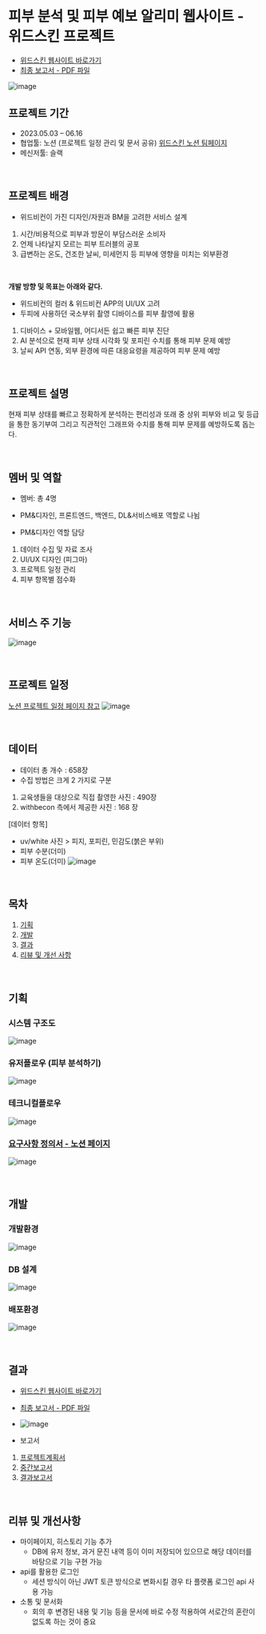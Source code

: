# 피부 분석 및 피부 예보 알리미 웹사이트 - 위드스킨 프로젝트

* [위드스킨 웹사이트 바로가기](http://knu-project.withbecon.com/)
* [최종 보고서 - PDF 파일](https://drive.google.com/file/d/1Q4QEwmEG4LkOG1r6Uv2siOngJXAZ2xSs/view?usp=sharing)

![image](https://github.com/0Rumi1/withskin_project/assets/122415320/6dafa37f-bd52-4867-b362-138aba2b40d3)


## 프로젝트 기간
* 2023.05.03 – 06.16
* 협업툴: 노션 (프로젝트 일정 관리 및 문서 공유) [위드스킨 노션 팀페이지](https://romantic-colt-44b.notion.site/Home_-b3866c240e8f4ae99f6e35cdb9e47821?pvs=4)
* 메신저툴: 슬랙

<br>

## 프로젝트 배경
* 위드비컨이 가진 디자인/자원과 BM을 고려한 서비스 설계
1. 시간/비용적으로 피부과 방문이 부담스러운 소비자
2. 언제 나타날지 모르는 피부 트러블의 공포
3. 급변하는 온도, 건조한 날씨, 미세먼지 등 피부에 영향을 미치는 외부환경

<br>

**개발 방향 및 목표는 아래와 같다.**

* 위드비컨의 컬러 & 위드비컨 APP의 UI/UX 고려
* 두피에 사용하던 국소부위 촬영 디바이스를 피부 촬영에 활용

1. 디바이스 + 모바일웹, 어디서든 쉽고 빠른 피부 진단
2. AI 분석으로 현재 피부 상태 시각화 및 포피린 수치를 통해 피부 문제 예방
3. 날씨 API 연동, 외부 환경에 따른 대응요령을 제공하여 피부 문제 예방
<br>

## 프로젝트 설명
현재 피부 상태를 빠르고 정확하게 분석하는 편리성과 또래 중 상위 피부와 비교 및 등급을 통한 동기부여 그리고 직관적인 그래프와 수치를 통해 피부 문제를 예방하도록 돕는다. 

<br>

## 멤버 및 역할
* 멤버: 총 4명
* PM&디자인, 프론트엔드, 백엔드, DL&서비스배포 역할로 나뉨
  
* PM&디자인 역할 담당
1. 데이터 수집 및 자료 조사
2. UI/UX 디자인 (피그마)
3. 프로젝트 일정 관리
4. 피부 항목별 점수화



<br>

## 서비스 주 기능
![image](https://github.com/0Rumi1/withskin_project/assets/122415320/5550dada-9471-4e5c-9de6-6c24f48d735a)

 <br>


## 프로젝트 일정
[노션 프로젝트 일정 페이지 참고](https://romantic-colt-44b.notion.site/f0b95ae246d94f6db03c30a1c558d14e?v=8f34c461c3434385a9b29b195c23b57c&pvs=4)
![image](https://github.com/0Rumi1/withskin_project/assets/122415320/9adcb7b5-cfae-486a-bc59-75a8a27dd927)


 <br>

## 데이터

* 데이터 총 개수 : 658장
* 수집 방법은 크게 2 가지로 구분
1. 교육생들을 대상으로 직접 촬영한 사진 : 490장
2. withbecon 측에서 제공한 사진 : 168 장

[데이터 항목]
* uv/white 사진 > 피지, 포피린, 민감도(붉은 부위)
* 피부 수분(더미)
* 피부 온도(더미)
![image](https://github.com/0Rumi1/withskin_project/assets/122415320/1b1984fd-30d3-47ea-ae9b-a3c44225adde)



<br>

## 목차
1. [기획](#기획)
3. [개발](#개발)
4. [결과](#결과)
5. [리뷰 및 개선 사항](#리뷰-및-개선사항)
<br>

## 기획

### 시스템 구조도
![image](https://github.com/0Rumi1/withskin_project/assets/122415320/4048d78c-a79c-4007-8c95-afd752775a5e)

### 유저플로우 (피부 분석하기)
![image](https://github.com/0Rumi1/withskin_project/assets/122415320/04994463-b719-497c-a21b-ccd6dda2a719)

### 테크니컬플로우 
![image](https://github.com/0Rumi1/withskin_project/assets/122415320/bd3867d2-0701-40c2-8d57-d65fec8ea725)

### [요구사항 정의서 - 노션 페이지](https://romantic-colt-44b.notion.site/39a4a1bbade64515b9f6132175bdf0c6?v=20a6d5e3e92f445c87c3e60d701c3361)
![image](https://github.com/0Rumi1/withskin_project/assets/122415320/45b06bca-59dc-44ae-8110-c58a9ae287bf)


<br>

## 개발
### 개발환경
![image](https://github.com/0Rumi1/withskin_project/assets/122415320/6edc75c9-9130-4473-bd1b-3807f2a9a453)

### DB 설계
![image](https://github.com/0Rumi1/withskin_project/assets/122415320/02689ab1-b67e-4b3d-8d80-15fa4080e1a6)


### 배포환경
![image](https://github.com/0Rumi1/withskin_project/assets/122415320/2fd6f52e-ad98-4a5e-b02b-ea2cdbb58ec6)



<br>

## 결과

* [위드스킨 웹사이트 바로가기](http://knu-project.withbecon.com/)

* [최종 보고서 - PDF 파일](https://drive.google.com/file/d/1Q4QEwmEG4LkOG1r6Uv2siOngJXAZ2xSs/view?usp=sharing)
* ![image](https://github.com/0Rumi1/withskin_project/assets/122415320/63573ec6-8525-41b7-b163-93d0c4da59cc)


* 보고서
1.  [프로젝트계획서](https://drive.google.com/file/d/1mDwmQr2CIinOgaGovXvLC7QI67anQFJl/view?usp=sharing)
2.  [중간보고서](https://docs.google.com/document/d/1onoFTY8g6UlgV48Ro_3Xbzlh6bhZ-H0i-tBMiHB7x2U/edit?usp=sharing)
3.  [결과보고서](https://docs.google.com/document/d/1rxOshw49gyNlZIUAh1DBGo6FjvNhXlD7-eSltPVgtao/edit?usp=sharing)


<br>

## 리뷰 및 개선사항
* 마이페이지, 히스토리 기능 추가
  * DB에 유저 정보, 과거 문진 내역 등이 이미 저장되어 있으므로 해당 데이터를 바탕으로 기능 구현 가능
* api를 활용한 로그인
  * 세션 방식이 아닌 JWT 토큰 방식으로 변화시킬 경우 타 플랫폼 로그인 api 사용 가능
* 소통 및 문서화
  * 회의 후 변경된 내용 및 기능 등을 문서에 바로 수정 적용하여 서로간의 혼란이 없도록 하는 것이 중요

<br>


